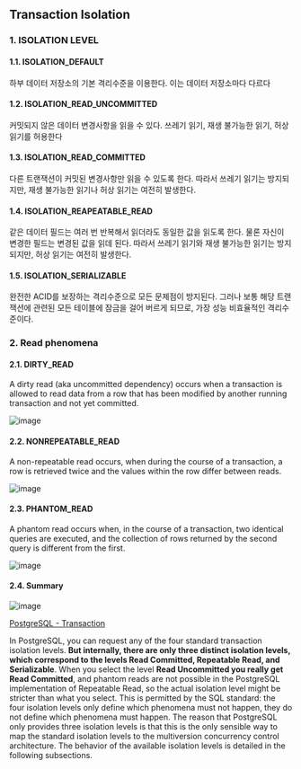 ## Transaction Isolation

### 1. ISOLATION LEVEL ###

#### 1.1. ISOLATION\_DEFAULT ####

하부 데이터 저장소의 기본 격리수준을 이용한다. 이는 데이터 저장소마다 다르다

#### 1.2. ISOLATION\_READ\_UNCOMMITTED ####
 
커밋되지 않은 데이터 변경사항을 읽을 수 있다. 쓰레기 읽기, 재생 불가능한 읽기, 허상읽기를 허용한다

#### 1.3. ISOLATION\_READ\_COMMITTED ####

다른 트랜잭션이 커밋된 변경사항만 읽을 수 있도록 한다. 따라서 쓰레기 읽기는 방지되지만, 재생 불가능한 읽기나 허상 읽기는 여전히 발생한다.

                                    
#### 1.4. ISOLATION\_REAPEATABLE\_READ ####

같은 데이터 필드는 여러 번 반복해서 읽더라도 동일한 값을 읽도록 한다. 물론 자신이 변경한 필드는 변경된 값을 읽데 된다. 따라서 쓰레기 읽기와 재생 불가능한 읽기는 방지되지만, 허상 읽기는 여전히 발생한다.

#### 1.5. ISOLATION\_SERIALIZABLE ####

완전한 ACID를 보장하는 격리수준으로 모든 문제점이 방지된다. 그러나 보통 해당 트랜잭션에 관련된 모든 테이블에 잠금을 걸어 버르게 되므로, 가장 성능 비효율적인 격리수준이다.

### 2. Read phenomena ###

#### 2.1. DIRTY\_READ ####

A dirty read (aka uncommitted dependency) occurs when a transaction is allowed to read data from a row that has been modified by another running transaction and not yet committed.

![image](http://thumbnail.egloos.net/600x0/http://pds21.egloos.com/pds/201409/18/82/b0015882_541a553932769.png)


#### 2.2. NONREPEATABLE\_READ ####

A non-repeatable read occurs, when during the course of a transaction, a row is retrieved twice and the values within the row differ between reads.

![image](http://thumbnail.egloos.net/600x0/http://pds21.egloos.com/pds/201409/18/82/b0015882_541a553f33198.png)


#### 2.3. PHANTOM\_READ ####

A phantom read occurs when, in the course of a transaction, two identical queries are executed, and the collection of rows returned by the second query is different from the first.

![image](http://thumbnail.egloos.net/600x0/http://pds21.egloos.com/pds/201409/18/82/b0015882_541a55450c7dd.png)

#### 2.4. Summary ####

![image](http://thumbnail.egloos.net/600x0/http://pds25.egloos.com/pds/201409/18/82/b0015882_541a4a583d3c1.png)


[PostgreSQL - Transaction](http://www.postgresql.org/docs/9.1/static/transaction-iso.html "postgreSQL - Transaction")

In PostgreSQL, you can request any of the four standard transaction isolation levels. **But internally, there are only three distinct isolation levels, which correspond to the levels Read Committed, Repeatable Read, and Serializable**. When you select the level **Read Uncommitted you really get Read Committed**, and phantom reads are not possible in the PostgreSQL implementation of Repeatable Read, so the actual isolation level might be stricter than what you select. This is permitted by the SQL standard: the four isolation levels only define which phenomena must not happen, they do not define which phenomena must happen. The reason that PostgreSQL only provides three isolation levels is that this is the only sensible way to map the standard isolation levels to the multiversion concurrency control architecture. The behavior of the available isolation levels is detailed in the following subsections.